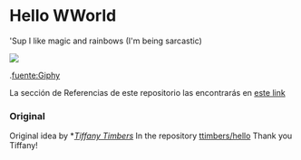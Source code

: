 # Hello WWorld
'Sup I like magic and rainbows (I'm being sarcastic)

![](https://media.giphy.com/media/2A75RyXVzzSI2bx4Gj/giphy.gif)

.[fuente:Giphy](https://giphy.com/gifs/hallmarkecards-cute-hallmark-shoebox-2A75RyXVzzSI2bx4Gj)

La sección de Referencias de este repositorio las encontrarás en [este link](https://github.com/UrsuzEremita/Hello/blob/main/referencias.md)

### Original
Original idea by **[Tiffany Timbers](https://github.com/ttimbers/hello)* In the repository [ttimbers/hello](https://github.com/ttimbers/hello) Thank you Tiffany!
